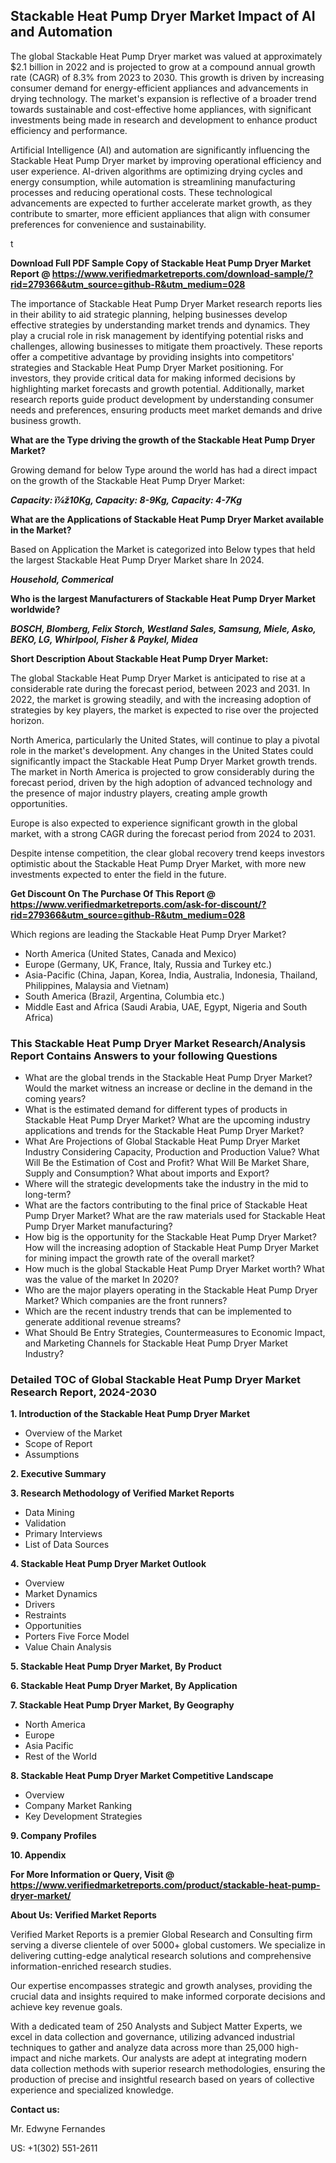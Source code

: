 <h2>Stackable Heat Pump Dryer Market Impact of AI and Automation</h2><p>The global Stackable Heat Pump Dryer market was valued at approximately $2.1 billion in 2022 and is projected to grow at a compound annual growth rate (CAGR) of 8.3% from 2023 to 2030. This growth is driven by increasing consumer demand for energy-efficient appliances and advancements in drying technology. The market's expansion is reflective of a broader trend towards sustainable and cost-effective home appliances, with significant investments being made in research and development to enhance product efficiency and performance.</p><p>Artificial Intelligence (AI) and automation are significantly influencing the Stackable Heat Pump Dryer market by improving operational efficiency and user experience. AI-driven algorithms are optimizing drying cycles and energy consumption, while automation is streamlining manufacturing processes and reducing operational costs. These technological advancements are expected to further accelerate market growth, as they contribute to smarter, more efficient appliances that align with consumer preferences for convenience and sustainability.</p>t</p><p id="" class=""><strong>Download Full PDF Sample Copy of Stackable Heat Pump Dryer Market Report @ <a href="https://www.verifiedmarketreports.com/download-sample/?rid=279366&utm_source=github-R&utm_medium=028" target="_blank">https://www.verifiedmarketreports.com/download-sample/?rid=279366&utm_source=github-R&utm_medium=028</a></strong></p><p>The importance of&nbsp;Stackable Heat Pump Dryer Market research reports lies in their ability to aid strategic planning, helping businesses develop effective strategies by understanding market trends and dynamics. They play a crucial role in risk management by identifying potential risks and challenges, allowing businesses to mitigate them proactively. These reports offer a competitive advantage by providing insights into competitors' strategies and Stackable Heat Pump Dryer Market positioning. For investors, they provide critical data for making informed decisions by highlighting market forecasts and growth potential. Additionally, market research reports guide product development by understanding consumer needs and preferences, ensuring products meet market demands and drive business growth.</p><p><strong>What are the&nbsp;Type driving the growth of the Stackable Heat Pump Dryer Market?</strong></p><p id="" class="">Growing demand for below Type around the world has had a direct impact on the growth of the Stackable Heat Pump Dryer Market:</p><em><strong>Capacity: ï¼ž10Kg, Capacity: 8-9Kg, Capacity: 4-7Kg</strong></em></p><strong>What are the&nbsp;Applications&nbsp;of Stackable Heat Pump Dryer Market available in the Market?</strong></p><p id="" class="">Based on Application the Market is categorized into Below types that held the largest Stackable Heat Pump Dryer Market share In 2024.</p><em><strong>Household, Commerical</strong></em></p><strong>Who is the largest Manufacturers of Stackable Heat Pump Dryer Market worldwide?</strong></p><p><em><strong>BOSCH, Blomberg, Felix Storch, Westland Sales, Samsung, Miele, Asko, BEKO, LG, Whirlpool, Fisher & Paykel, Midea</strong></em></p><p id="" class=""><strong>Short Description About Stackable Heat Pump Dryer Market:</strong></p><p>The global Stackable Heat Pump Dryer Market is anticipated to rise at a considerable rate during the forecast period, between 2023 and 2031. In 2022, the market is growing steadily, and with the increasing adoption of strategies by key players, the market is expected to rise over the projected horizon.</p><p>North America, particularly the United States, will continue to play a pivotal role in the market's development. Any changes in the United States could significantly impact the Stackable Heat Pump Dryer Market growth trends. The market in North America is projected to grow considerably during the forecast period, driven by the high adoption of advanced technology and the presence of major industry players, creating ample growth opportunities.</p><p>Europe is also expected to experience significant growth in the global market, with a strong CAGR during the forecast period from 2024 to 2031.</p><p>Despite intense competition, the clear global recovery trend keeps investors optimistic about the Stackable Heat Pump Dryer Market, with more new investments expected to enter the field in the future.</p><p id="" class=""><strong>Get Discount On The Purchase Of This Report @ <a href="https://www.verifiedmarketreports.com/ask-for-discount/?rid=279366&utm_source=github-R&utm_medium=028" target="_blank">https://www.verifiedmarketreports.com/ask-for-discount/?rid=279366&utm_source=github-R&utm_medium=028</a></strong></p>Which regions are leading the Stackable Heat Pump Dryer Market?</p><ul><li>North America (United States, Canada and Mexico)</li><li>Europe (Germany, UK, France, Italy, Russia and Turkey etc.)</li><li>Asia-Pacific (China, Japan, Korea, India, Australia, Indonesia, Thailand, Philippines, Malaysia and Vietnam)</li><li>South America (Brazil, Argentina, Columbia etc.)</li><li>Middle East and Africa (Saudi Arabia, UAE, Egypt, Nigeria and South Africa)</li></ul><h3 id="" class="">This Stackable Heat Pump Dryer Market Research/Analysis Report Contains Answers to your following Questions</h3><ul><li>What are the global trends in the Stackable Heat Pump Dryer Market? Would the market witness an increase or decline in the demand in the coming years?</li><li>What is the estimated demand for different types of products in Stackable Heat Pump Dryer Market? What are the upcoming industry applications and trends for the Stackable Heat Pump Dryer Market?</li><li>What Are Projections of Global Stackable Heat Pump Dryer Market Industry Considering Capacity, Production and Production Value? What Will Be the Estimation of Cost and Profit? What Will Be Market Share, Supply and Consumption? What about imports and Export?</li><li>Where will the strategic developments take the industry in the mid to long-term?</li><li>What are the factors contributing to the final price of Stackable Heat Pump Dryer Market? What are the raw materials used for Stackable Heat Pump Dryer Market manufacturing?</li><li>How big is the opportunity for the Stackable Heat Pump Dryer Market? How will the increasing adoption of Stackable Heat Pump Dryer Market for mining impact the growth rate of the overall market?</li><li>How much is the global Stackable Heat Pump Dryer Market worth? What was the value of the market In 2020?</li><li>Who are the major players operating in the Stackable Heat Pump Dryer Market? Which companies are the front runners?</li><li>Which are the recent industry trends that can be implemented to generate additional revenue streams?</li><li>What Should Be Entry Strategies, Countermeasures to Economic Impact, and Marketing Channels for Stackable Heat Pump Dryer Market Industry?</li></ul><h3 id="" class="">Detailed TOC of Global Stackable Heat Pump Dryer Market Research Report, 2024-2030</h3><p id="" class=""><strong>1. Introduction of the Stackable Heat Pump Dryer Market</strong></p><ul><li>Overview of the Market</li><li>Scope of Report</li><li>Assumptions</li></ul><p id="" class=""><strong>2. Executive Summary</strong></p><p id="" class=""><strong>3. Research Methodology of Verified Market Reports</strong></p><ul><li>Data Mining</li><li>Validation</li><li>Primary Interviews</li><li>List of Data Sources</li></ul><p id="" class=""><strong>4. Stackable Heat Pump Dryer Market Outlook</strong></p><ul><li>Overview</li><li>Market Dynamics</li><li>Drivers</li><li>Restraints</li><li>Opportunities</li><li>Porters Five Force Model</li><li>Value Chain Analysis</li></ul><p id="" class=""><strong>5. Stackable Heat Pump Dryer Market, By Product</strong></p><p id="" class=""><strong>6. Stackable Heat Pump Dryer Market, By Application</strong></p><p id="" class=""><strong>7. Stackable Heat Pump Dryer Market, By Geography</strong></p><ul><li>North America</li><li>Europe</li><li>Asia Pacific</li><li>Rest of the World</li></ul><p id="" class=""><strong>8. Stackable Heat Pump Dryer Market Competitive Landscape</strong></p><ul><li>Overview</li><li>Company Market Ranking</li><li>Key Development Strategies</li></ul><p id="" class=""><strong>9. Company Profiles</strong></p><p id="" class=""><strong>10. Appendix</strong></p><p id="" class=""><strong>For More Information or Query, Visit @ <a href="https://www.verifiedmarketreports.com/product/stackable-heat-pump-dryer-market/" target="_blank">https://www.verifiedmarketreports.com/product/stackable-heat-pump-dryer-market/</a></strong></p><p id="" class=""><strong>About Us: Verified Market Reports</strong></p><p id="" class="">Verified Market Reports is a premier Global Research and Consulting firm serving a diverse clientele of over 5000+ global customers. We specialize in delivering cutting-edge analytical research solutions and comprehensive information-enriched research studies.</p><p id="" class="">Our expertise encompasses strategic and growth analyses, providing the crucial data and insights required to make informed corporate decisions and achieve key revenue goals.</p><p id="" class="">With a dedicated team of 250 Analysts and Subject Matter Experts, we excel in data collection and governance, utilizing advanced industrial techniques to gather and analyze data across more than 25,000 high-impact and niche markets. Our analysts are adept at integrating modern data collection methods with superior research methodologies, ensuring the production of precise and insightful research based on years of collective experience and specialized knowledge.</p><p id="" class=""><strong>Contact us:</strong></p><p id="" class="">Mr. Edwyne Fernandes</p><p id="" class="">US: +1(302) 551-2611</p>